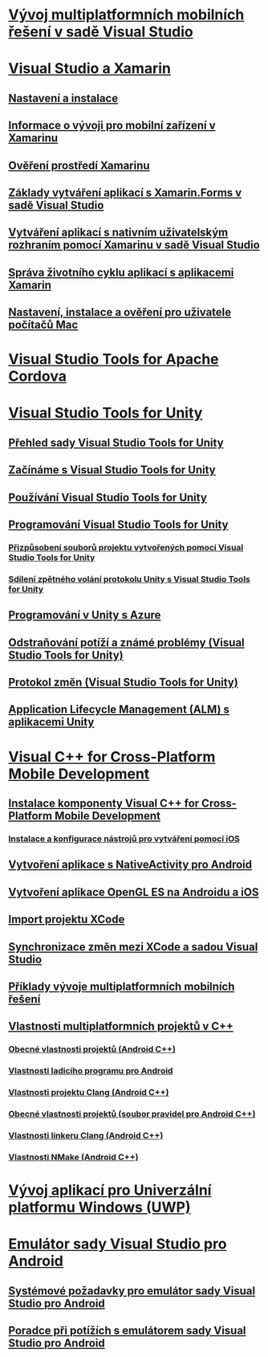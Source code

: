 # [Vývoj multiplatformních mobilních řešení v sadě Visual Studio](cross-platform-mobile-development-in-visual-studio.md)
# [Visual Studio a Xamarin](visual-studio-and-xamarin.md)
## [Nastavení a instalace](setup-and-install.md)
## [Informace o vývoji pro mobilní zařízení v Xamarinu](learn-about-mobile-development-with-xamarin.md)
## [Ověření prostředí Xamarinu](verify-your-xamarin-environment.md)
## [Základy vytváření aplikací s Xamarin.Forms v sadě Visual Studio](learn-app-building-basics-with-xamarin-forms-in-visual-studio.md)
## [Vytváření aplikací s nativním uživatelským rozhraním pomocí Xamarinu v sadě Visual Studio](build-apps-with-native-ui-using-xamarin-in-visual-studio.md)
## [Správa životního cyklu aplikací s aplikacemi Xamarin](application-lifecycle-management-alm-with-xamarin-apps.md)
## [Nastavení, instalace a ověření pro uživatele počítačů Mac](setup-install-and-verifications-for-mac-users.md)
# [Visual Studio Tools for Apache Cordova](visual-studio-tools-for-apache-cordova.md)
# [Visual Studio Tools for Unity](visual-studio-tools-for-unity.md)
## [Přehled sady Visual Studio Tools for Unity](overview-of-visual-studio-tools-for-unity.md)
## [Začínáme s Visual Studio Tools for Unity](getting-started-with-visual-studio-tools-for-unity.md)
## [Používání Visual Studio Tools for Unity](using-visual-studio-tools-for-unity.md)
## [Programování Visual Studio Tools for Unity](programming-visual-studio-tools-for-unity.md)
### [Přizpůsobení souborů projektu vytvořených pomocí Visual Studio Tools for Unity](customize-project-files-created-by-vstu.md)
### [Sdílení zpětného volání protokolu Unity s Visual Studio Tools for Unity](share-the-unity-log-callback-with-vstu.md)
## [Programování v Unity s Azure](visual-studio-tools-for-unity-azure.md)
## [Odstraňování potíží a známé problémy (Visual Studio Tools for Unity)](troubleshooting-and-known-issues-visual-studio-tools-for-unity.md)
## [Protokol změn (Visual Studio Tools for Unity)](change-log-visual-studio-tools-for-unity.md)
## [Application Lifecycle Management (ALM) s aplikacemi Unity](application-lifecycle-management-alm-with-unity-apps.md)
# [Visual C++ for Cross-Platform Mobile Development](visual-cpp-for-cross-platform-mobile-development.md)
## [Instalace komponenty Visual C++ for Cross-Platform Mobile Development](install-visual-cpp-for-cross-platform-mobile-development.md)
### [Instalace a konfigurace nástrojů pro vytváření pomocí iOS](install-and-configure-tools-to-build-using-ios.md)
## [Vytvoření aplikace s NativeActivity pro Android](create-an-android-native-activity-app.md)
## [Vytvoření aplikace OpenGL ES na Androidu a iOS](build-an-opengl-es-application-on-android-and-ios.md)
## [Import projektu XCode](import-an-xcode-project.md)
## [Synchronizace změn mezi XCode a sadou Visual Studio](sync-changes-between-xcode-and-visual-studio.md)
## [Příklady vývoje multiplatformních mobilních řešení](cross-platform-mobile-development-examples.md)
## [Vlastnosti multiplatformních projektů v C++](cross-platform-prop-pages.md)
### [Obecné vlastnosti projektů (Android C++)](general-android-prop-page.md)
### [Vlastnosti ladicího programu pro Android](android-debugger-prop-page.md)
### [Vlastnosti projektu Clang (Android C++)](clang-android-prop-page.md)
### [Obecné vlastnosti projektů (soubor pravidel pro Android C++)](general-makefile-android-prop-page.md)
### [Vlastnosti linkeru Clang (Android C++)](clanglink-prop-page.md)
### [Vlastnosti NMake (Android C++)](nmake-android-prop-page.md)
# [Vývoj aplikací pro Univerzální platformu Windows (UWP)](develop-apps-for-the-universal-windows-platform-uwp.md)
# [Emulátor sady Visual Studio pro Android](visual-studio-emulator-for-android.md)
## [Systémové požadavky pro emulátor sady Visual Studio pro Android](system-requirements-for-the-visual-studio-emulator-for-android.md)
## [Poradce při potížích s emulátorem sady Visual Studio pro Android](troubleshooting-the-visual-studio-emulator-for-android.md)
